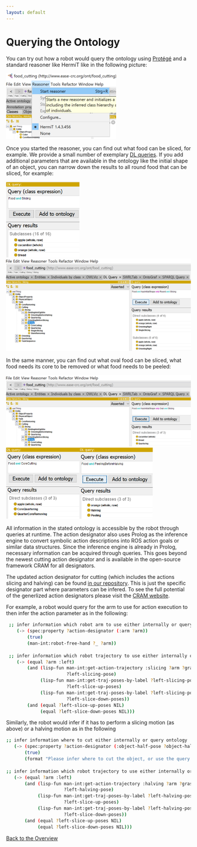 ```yaml
---
layout: default
---
```


# Querying the Ontology 

You can try out how a robot would query the ontology using [Protégé](https://protege.stanford.edu/) and a standard reasoner like HermiT like in the following picture:

<img src="img/StartReasoner.png" width="300" alt="Starting the reasoner"/><br>

Once you started the reasoner, you can find out what food can be sliced, for example. We provide a small number of exemplary [DL queries](https://github.com/Food-Ninja/FoodCutting/blob/main/ExampleQueries.md). If you add additional parameters that are available in the ontology like the initial shape of an object, you can narrow down the results to all round food that can be sliced, for example:

<img src="img/DLFoodSlice.png" width="200" alt="DL query, slicing"/><img src="img/SlicingDL.png" width="600" alt="DL query round, slicing"/><br>

In the same manner, you can find out what oval food can be sliced, what food needs its core to be removed or what food needs to be peeled:

<img src="img/SlicingOvalDL.png" width="600" alt="DL query oval, slicing"/><img src="img/DLFoodCore.png" width="200" alt="DL query, corecutting"/><img src="img/DLFoodPeel.png" width="200" alt="DL query, peeling"/><br>

All information in the stated ontology is accessible by the robot through queries at runtime. The action designator also uses Prolog as the inference engine to convert symbolic action descriptions into ROS action goals or similar data structures. Since the inference engine is already in Prolog, necessary information can be acquired through queries. This goes beyond the newest cutting action designator and is available in the open-source framework CRAM for all designators. 

The updated action designator for cutting (which includes the actions slicing and halving) can be found [in our repository](https://github.com/Food-Ninja/FoodCutting/blob/main/cutting_action_designator.lisp). This is just the specific designator part where parameters can be infered. To see the full potential of the generlized action designators please visit the [CRAM website](https://cram-system.org/). 

For example, a robot would query for the arm to use for action execution to then infer the action parameter as in the following:

```bash
 ;; infer information which robot arm to use either internally or query ontology
    (-> (spec:property ?action-designator (:arm ?arm))
        (true)
        (man-int:robot-free-hand ?_ ?arm))
        
 ;; infer information which robot trajectory to use either internally or query ontology
    (-> (equal ?arm :left)
        (and (lisp-fun man-int:get-action-trajectory :slicing ?arm ?grasp T ?objects
                       ?left-slicing-pose)
             (lisp-fun man-int:get-traj-poses-by-label ?left-slicing-pose :slice-up
                       ?left-slice-up-poses)
             (lisp-fun man-int:get-traj-poses-by-label ?left-slicing-pose :slice-down
                       ?left-slice-down-poses))
        (and (equal ?left-slice-up-poses NIL)
             (equal ?left-slice-down-poses NIL)))
 ```
 
 Similarly, the robot would infer if it has to perform a slicing motion (as above) or a halving motion as in the following
 
 ```bash
 ;; infer information where to cut either internally or query ontology
    (-> (spec:property ?action-designator (:object-half-pose ?object-half-pose))
        (true)
        (format "Please infer where to cut the object, or use the query system to infer it here"))
   
 ;; infer information which robot trajectory to use either internally or query ontology
    (-> (equal ?arm :left)
        (and (lisp-fun man-int:get-action-trajectory :halving ?arm ?grasp T ?objects
                       ?left-halving-pose)
             (lisp-fun man-int:get-traj-poses-by-label ?left-halving-pose :halving-up
                       ?left-slice-up-poses)
             (lisp-fun man-int:get-traj-poses-by-label ?left-halving-pose :halving-down
                       ?left-slice-down-poses))
        (and (equal ?left-slice-up-poses NIL)
             (equal ?left-slice-down-poses NIL)))
  ```

[Back to the Overview](./)